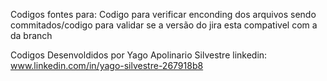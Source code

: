 Codigos fontes para: 
Codigo para verificar enconding dos arquivos sendo commitados/codigo para validar se a versão do jira esta compativel com a da branch 

Codigos Desenvoldidos por Yago Apolinario Silvestre
linkedin: www.linkedin.com/in/yago-silvestre-267918b8

